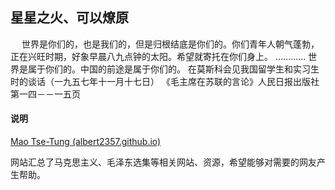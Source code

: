 ## 星星之火、可以燎原

　
 世界是你们的，也是我们的，但是归根结底是你们的。你们青年人朝气蓬勃，正在兴旺时期，好象早晨八九点钟的太阳。希望就寄托在你们身上。
  …………
 世界是属于你们的。中国的前途是属于你们的。
 在莫斯科会见我国留学生和实习生时的谈话（一九五七年十一月十七日）
 《毛主席在苏联的言论》人民日报出版社第一四－－一五页

#### 说明

[Mao Tse-Tung (albert2357.github.io)](https://albert2357.github.io/Mao-Tse-Tung/)

网站汇总了马克思主义、毛泽东选集等相关网站、资源，希望能够对需要的网友产生帮助。
